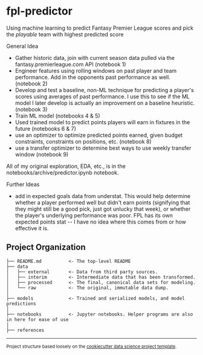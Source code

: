 fpl-predictor
==============================

Using machine learning to predict Fantasy Premier League scores and pick the *playable* team with highest predicted score

General Idea
- Gather historic data, join with current season data pulled via the fantasy.premierleague.com API (notebook 1)
- Engineer features using rolling windows on past player and team performance. Add in the opponents past performance as well. (notebook 2)
- Develop and test a baseline, non-ML technique for predicting a player's scores using averages of past performance. I use this to see if the ML model I later develop is actually an improvement on a baseline heuristic. (notebook 3)
- Train ML model (notebooks 4 & 5)
- Used trained model to predict points players will earn in fixtures in the future (notebooks 6 & 7)
- use an optimizer to optimize predicted points earned, given budget constraints, constraints on positions, etc. (notebook 8)
- use a transfer optimizer to determine best ways to use weekly transfer window (notebook 9)

All of my original exploration, EDA, etc., is in the notebooks/archive/predictor.ipynb notebook. 

Further Ideas
- add in expected goals data from understat. This would help determine whether a player performed well but didn't earn points (signifying that they might still be a good pick, just got unlucky that week), or whether the player's underlying performance was poor. FPL has its own expected points stat -- I have no idea where this comes from or how effective it is.



Project Organization
------------

    ├── README.md          <- The top-level README
    ├── data
    │   ├── external       <- Data from third party sources.
    │   ├── interim        <- Intermediate data that has been transformed.
    │   ├── processed      <- The final, canonical data sets for modeling.
    │   └── raw            <- The original, immutable data dump.
    │
    ├── models             <- Trained and serialized models, and model predictions
    │
    ├── notebooks          <- Jupyter notebooks. Helper programs are also in here for ease of use
    │
    ├── references       


--------

<p><small>Project structure based loosely on the <a target="_blank" href="https://drivendata.github.io/cookiecutter-data-science/">cookiecutter data science project template</a>.</small></p>
